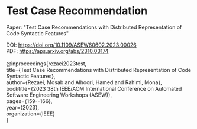 # Test Case Recommendation

Paper: "Test Case Recommendations with Distributed Representation of Code Syntactic Features" <br />

DOI: https://doi.org/10.1109/ASEW60602.2023.00026 <br />
PDF: https://aps.arxiv.org/abs/2310.03174  <br />
<br />
@inproceedings{rezaei2023test,<br />
  title={Test Case Recommendations with Distributed Representation of Code Syntactic Features},<br />
  author={Rezaei, Mosab and Alhoori, Hamed and Rahimi, Mona},<br />
  booktitle={2023 38th IEEE/ACM International Conference on Automated Software Engineering Workshops (ASEW)},<br />
  pages={159--166},<br />
  year={2023},<br />
  organization={IEEE}<br />
}
